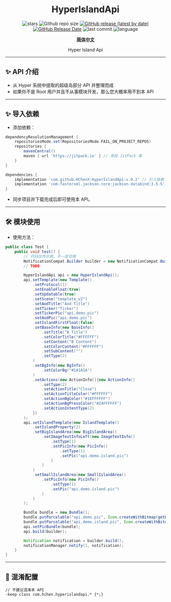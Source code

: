 <div align="center">
<h1>HyperIslandApi</h1>

![stars](https://img.shields.io/github/stars/HChenX/HyperIslandApi?style=flat)
![Github repo size](https://img.shields.io/github/repo-size/HChenX/HyperIslandApi)
[![GitHub release (latest by date)](https://img.shields.io/github/v/release/HChenX/HyperIslandApi)](https://github.com/HChenX/HyperIslandApi/releases)
[![GitHub Release Date](https://img.shields.io/github/release-date/HChenX/HyperIslandApi)](https://github.com/HChenX/HyperIslandApi/releases)
![last commit](https://img.shields.io/github/last-commit/HChenX/HyperIslandApi?style=flat)
![language](https://img.shields.io/badge/language-java-purple)

<p><b><a href="README.md">简体中文</a></b></p>
<p>Hyper Island Api</p>
</div>

---

## ✨ API 介绍

- 从 Hyper 系统中提取的超级岛部分 API 并整理而成
- 如果你不是 Root 用户并且不从事模块开发，那么您大概率用不到本 API

---

## ✨ 导入依赖

- 添加依赖：

```groovy
dependencyResolutionManagement {
    repositoriesMode.set(RepositoriesMode.FAIL_ON_PROJECT_REPOS)
    repositories {
        mavenCentral()
        maven { url 'https://jitpack.io' } // 添加 JitPack 库
    }
}

dependencies {
    implementation 'com.github.HChenX:HyperIslandApi:v.0.2' // 引入依赖
    implementation 'com.fasterxml.jackson.core:jackson-databind:3.5.5' // 序列化工具
}
```

- 同步项目并下载完成后即可使用本 API。

---

## 🛠 模块使用

- 使用方法：

```java
public class Test {
    public void test() {
        // 代码仅作示例，不一定可用
        NotificationCompat.Builder builder = new NotificationCompat.Builder(context, CHANNEL_ID);
        // TODO

        HyperIslandApi api = new HyperIslandApi();
        api.setTemplate(new Template()
            .setProtocol(1)
            .setEnableFloat(true)
            .setUpdatable(true)
            .setScene("template_v2")
            .setAodTitle("Aod Title")
            .setTicker("Ticker")
            .setTickerPic("api.demo.pic")
            .setAodPic("api.demo.pic")
            .setIslandFirstFloat(false)
            .setBaseInfo(new BaseInfo()
                .setTitle("B Title")
                .setColorTitle("#FFFFFF")
                .setContent("B Content")
                .setColorContent("#FFFFFF")
                .setSubContent("")
                .setType(2)
            )
            .setBgInfo(new BgInfo()
                .setColorBg("#1A1A1A")
            )
            .setActions(new ActionInfo[]{new ActionInfo()
                .setType(2)
                .setActionTitle("Close")
                .setActionTitleColor("#FFFFFF")
                .setActionBgColor("#1EFFFFFF")
                .setActionBgPressColor("#24FFFFFF")
                .setActionIntentType(2)
            })
        );
        api.setIslandTemplate(new IslandTemplate()
            .setIslandProperty(2)
            .setBigIslandArea(new BigIslandArea()
                .setImageTextInfoLeft(new ImageTextInfo()
                    .setType(1)
                    .setPicInfo(new PicInfo()
                        .setType(1)
                        .setPic("api.demo.island.pic")
                    )
                )
            )
            .setSmallIslandArea(new SmallIslandArea()
                .setPicInfo(new PicInfo()
                    .setType(1)
                    .setPic("api.demo.island.pic")
                )
            )
        );

        Bundle bundle = new Bundle();
        bundle.putParcelable("api.demo.pic", Icon.createWithBitmap(getBitmapFromDrawable(context, R.drawable.ic_launcher_foreground)));
        bundle.putParcelable("api.demo.island.pic", Icon.createWithBitmap(getBitmapFromDrawable(context, R.drawable.ic_launcher_foreground)));
        api.setPicBundle(bundle);
        api.build(builder);

        Notification notification = builder.build();
        notificationManager.notify(1, notification);
    }
}
```

---

## 🌟 混淆配置

```text
// 不建议混淆本 API
-keep class com.hchen.hyperislandapi.* {*;}
```
